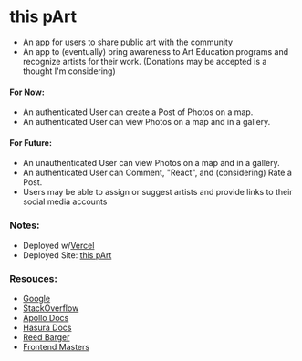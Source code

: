 # this pArt

- An app for users to share public art with the community
- An app to (eventually) bring awareness to Art Education programs and recognize artists for their work.
  (Donations may be accepted is a thought I'm considering)

#### For Now:

- An authenticated User can create a Post of Photos on a map.
- An authenticated User can view Photos on a map and in a gallery.

#### For Future:

- An unauthenticated User can view Photos on a map and in a gallery.
- An authenticated User can Comment, "React", and (considering) Rate a Post.
- Users may be able to assign or suggest artists and provide links to their social media accounts

### Notes:

- Deployed w/[Vercel](https://vercel.com/)
- Deployed Site: [this pArt](https://this-part-demo.vercel.app/)

### Resouces:

- [Google](https://www.google.com/)
- [StackOverflow](https://stackoverflow.com/)
- [Apollo Docs](https://www.apollographql.com/docs/react/)
- [Hasura Docs](https://hasura.io/docs/latest/graphql/cloud/index.html)
- [Reed Barger](https://reedbarger.com/)
- [Frontend Masters](https://frontendmasters.com/)
